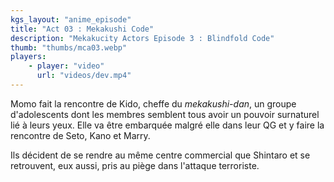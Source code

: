 ```yaml
---
kgs_layout: "anime_episode"
title: "Act 03 : Mekakushi Code"
description: "Mekakucity Actors Episode 3 : Blindfold Code"
thumb: "thumbs/mca03.webp"
players:
    - player: "video"
      url: "videos/dev.mp4"
---
```


Momo fait la rencontre de Kido, cheffe du _mekakushi-dan_, un groupe d'adolescents dont les membres semblent tous avoir un pouvoir surnaturel lié à leurs yeux. Elle va être embarquée malgré elle dans leur QG et y faire la rencontre de Seto, Kano et Marry.

Ils décident de se rendre au même centre commercial que Shintaro et se retrouvent, eux aussi, pris au piège dans l'attaque terroriste.

